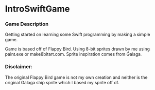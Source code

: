 # IntroSwiftGame
 
### Game Description
Getting started on learning some Swift programming by making a simple game. 

Game is based off of Flappy Bird. Using 8-bit sprites drawn by me using paint.exe or make8bitart.com. Sprite inspiration comes from Galaga.

### Disclaimer:
The original Flappy Bird game is not my own creation and neither is the original Galaga ship sprite which I based my sprite off of.

